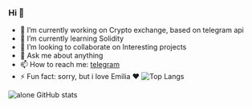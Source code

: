 ### Hi 👋

- 🔭 I’m currently working on Сrypto exchange, based on telegram api 
- 🌱 I’m currently learning Solidity
- 👯 I’m looking to collaborate on Interesting projects
- 💬 Ask me about anything
- 📫 How to reach me: [telegram](https://t.me/Samuraiii143)
- ⚡ Fun fact: sorry, but i love Emilia ❤️️
![Top Langs](https://github-readme-stats.vercel.app/api/top-langs/?username=samuraii-company&layout=compact)


![alone GitHub stats](https://github-readme-stats.vercel.app/api?username=samuraii-company&show_icons=true&theme=radical)




